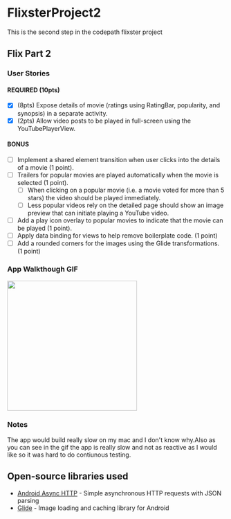 # FlixsterProject2
This is the second step in the codepath flixster project


 ## Flix Part 2

 ### User Stories

 #### REQUIRED (10pts)

 - [x] (8pts) Expose details of movie (ratings using RatingBar, popularity, and synopsis) in a separate activity.
 - [x] (2pts) Allow video posts to be played in full-screen using the YouTubePlayerView.

 #### BONUS

 - [ ] Implement a shared element transition when user clicks into the details of a movie (1 point).
 - [ ] Trailers for popular movies are played automatically when the movie is selected (1 point).
   - [ ] When clicking on a popular movie (i.e. a movie voted for more than 5 stars) the video should be played immediately.
   - [ ] Less popular videos rely on the detailed page should show an image preview that can initiate playing a YouTube video.
 - [ ] Add a play icon overlay to popular movies to indicate that the movie can be played (1 point).
 - [ ] Apply data binding for views to help remove boilerplate code. (1 point)
 - [ ] Add a rounded corners for the images using the Glide transformations. (1 point)

 ### App Walkthough GIF

 <img src="https://media.giphy.com/media/4fi43gu87FpkieH7s8/giphy.gif" width=300><br>

 ### Notes

The app would build really slow on my mac and I don't know why.Also as you can see in the gif the app is really slow and not as reactive as I would like so it was hard to do contiunous testing.

 ## Open-source libraries used
 - [Android Async HTTP](https://github.com/codepath/CPAsyncHttpClient) - Simple asynchronous HTTP requests with JSON parsing
 - [Glide](https://github.com/bumptech/glide) - Image loading and caching library for Android
